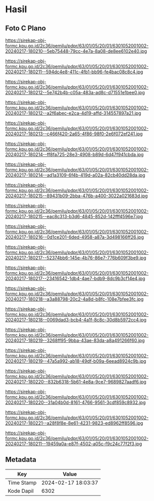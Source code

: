 # Hasil

## Foto C Plano

https://sirekap-obj-formc.kpu.go.id/2c36/pemilu/pdpr/63/01/05/20/01/6301052001002-20240217-180210--5eb75448-79cc-4e7a-8a08-de8ee6102e40.jpg

https://sirekap-obj-formc.kpu.go.id/2c36/pemilu/pdpr/63/01/05/20/01/6301052001002-20240217-180211--594dc4e8-411c-4fb1-bb96-fe4bac08c8c4.jpg

https://sirekap-obj-formc.kpu.go.id/2c36/pemilu/pdpr/63/01/05/20/01/6301052001002-20240217-180212--5e742b4b-c05a-483a-ad8c-d71551e1bee0.jpg

https://sirekap-obj-formc.kpu.go.id/2c36/pemilu/pdpr/63/01/05/20/01/6301052001002-20240217-180212--a2f6abec-e2ca-4d19-affd-314557897a21.jpg

https://sirekap-obj-formc.kpu.go.id/2c36/pemilu/pdpr/63/01/05/20/01/6301052001002-20240217-180213--c466f420-2a65-4f86-98f0-2e6f072ef241.jpg

https://sirekap-obj-formc.kpu.go.id/2c36/pemilu/pdpr/63/01/05/20/01/6301052001002-20240217-180214--ff8fa725-28e3-4908-b89d-6d47f941cbda.jpg

https://sirekap-obj-formc.kpu.go.id/2c36/pemilu/pdpr/63/01/05/20/01/6301052001002-20240217-180214--ad1a3109-6f4b-419d-a02a-82cb40dd28da.jpg

https://sirekap-obj-formc.kpu.go.id/2c36/pemilu/pdpr/63/01/05/20/01/6301052001002-20240217-180215--89431b09-2bba-476b-a400-3022a021683d.jpg

https://sirekap-obj-formc.kpu.go.id/2c36/pemilu/pdpr/63/01/05/20/01/6301052001002-20240217-180215--eac8c313-b3d6-4845-852d-142fff4596e7.jpg

https://sirekap-obj-formc.kpu.go.id/2c36/pemilu/pdpr/63/01/05/20/01/6301052001002-20240217-180216--0d1ce201-6ded-4958-a87a-3d498166ff26.jpg

https://sirekap-obj-formc.kpu.go.id/2c36/pemilu/pdpr/63/01/05/20/01/6301052001002-20240217-180217--52374bb6-145e-4b76-86e7-776b609f3be9.jpg

https://sirekap-obj-formc.kpu.go.id/2c36/pemilu/pdpr/63/01/05/20/01/6301052001002-20240217-180217--23416542-1db4-4ae7-bdb9-8dc9b3cf14e4.jpg

https://sirekap-obj-formc.kpu.go.id/2c36/pemilu/pdpr/63/01/05/20/01/6301052001002-20240217-180218--a3a88798-20c2-4a8d-b8fc-108e7bfee3fc.jpg

https://sirekap-obj-formc.kpu.go.id/2c36/pemilu/pdpr/63/01/05/20/01/6301052001002-20240217-180218--0069dad3-bcb4-4a1f-8c8c-30d8b5972cc4.jpg

https://sirekap-obj-formc.kpu.go.id/2c36/pemilu/pdpr/63/01/05/20/01/6301052001002-20240217-180219--3268ff95-9bba-43ae-83da-a8a491266f60.jpg

https://sirekap-obj-formc.kpu.go.id/2c36/pemilu/pdpr/63/01/05/20/01/6301052001002-20240217-180219--47a5a992-ab18-49df-b09a-6eead8924c9b.jpg

https://sirekap-obj-formc.kpu.go.id/2c36/pemilu/pdpr/63/01/05/20/01/6301052001002-20240217-180220--832b6318-5b61-4e8a-9ce7-9689827aadf6.jpg

https://sirekap-obj-formc.kpu.go.id/2c36/pemilu/pdpr/63/01/05/20/01/6301052001002-20240217-180220--31a04b0d-8161-4766-9561-3cdf859c8932.jpg

https://sirekap-obj-formc.kpu.go.id/2c36/pemilu/pdpr/63/01/05/20/01/6301052001002-20240217-180221--a28f8f8e-8e61-4231-9823-ed8962ff8596.jpg

https://sirekap-obj-formc.kpu.go.id/2c36/pemilu/pdpr/63/01/05/20/01/6301052001002-20240217-180211--19459a0a-e87f-4502-a05c-f9c24c77f2f3.jpg


## Metadata

| Key        | Value               |
| ---------- | ------------------- |
| Time Stamp | 2024-02-17 18:03:37 |
| Kode Dapil | 6302                |



